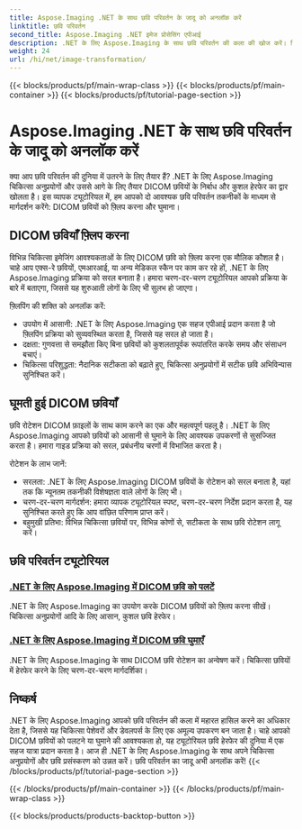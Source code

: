 ```yaml
---
title: Aspose.Imaging .NET के साथ छवि परिवर्तन के जादू को अनलॉक करें
linktitle: छवि परिवर्तन
second_title: Aspose.Imaging .NET इमेज प्रोसेसिंग एपीआई
description: .NET के लिए Aspose.Imaging के साथ छवि परिवर्तन की कला की खोज करें। चिकित्सा अनुप्रयोगों आदि के लिए DICOM छवियों को सहजता से पलटना और घुमाना सीखें।
weight: 24
url: /hi/net/image-transformation/
---
```


{{< blocks/products/pf/main-wrap-class >}}
{{< blocks/products/pf/main-container >}}
{{< blocks/products/pf/tutorial-page-section >}}

# Aspose.Imaging .NET के साथ छवि परिवर्तन के जादू को अनलॉक करें


क्या आप छवि परिवर्तन की दुनिया में उतरने के लिए तैयार हैं? .NET के लिए Aspose.Imaging चिकित्सा अनुप्रयोगों और उससे आगे के लिए तैयार DICOM छवियों के निर्बाध और कुशल हेरफेर का द्वार खोलता है। इस व्यापक ट्यूटोरियल में, हम आपको दो आवश्यक छवि परिवर्तन तकनीकों के माध्यम से मार्गदर्शन करेंगे: DICOM छवियों को फ़्लिप करना और घुमाना। 

## DICOM छवियाँ फ़्लिप करना

विभिन्न चिकित्सा इमेजिंग आवश्यकताओं के लिए DICOM छवि को फ़्लिप करना एक मौलिक कौशल है। चाहे आप एक्स-रे छवियों, एमआरआई, या अन्य मेडिकल स्कैन पर काम कर रहे हों, .NET के लिए Aspose.Imaging प्रक्रिया को सरल बनाता है। हमारा चरण-दर-चरण ट्यूटोरियल आपको प्रक्रिया के बारे में बताएगा, जिससे यह शुरुआती लोगों के लिए भी सुलभ हो जाएगा।

फ़्लिपिंग की शक्ति को अनलॉक करें:
- उपयोग में आसानी: .NET के लिए Aspose.Imaging एक सहज एपीआई प्रदान करता है जो फ़्लिपिंग प्रक्रिया को सुव्यवस्थित करता है, जिससे यह सरल हो जाता है।
- दक्षता: गुणवत्ता से समझौता किए बिना छवियों को कुशलतापूर्वक रूपांतरित करके समय और संसाधन बचाएं।
- चिकित्सा परिशुद्धता: नैदानिक सटीकता को बढ़ाते हुए, चिकित्सा अनुप्रयोगों में सटीक छवि अभिविन्यास सुनिश्चित करें।

## घूमती हुई DICOM छवियाँ

छवि रोटेशन DICOM फ़ाइलों के साथ काम करने का एक और महत्वपूर्ण पहलू है। .NET के लिए Aspose.Imaging आपको छवियों को आसानी से घुमाने के लिए आवश्यक उपकरणों से सुसज्जित करता है। हमारा गाइड प्रक्रिया को सरल, प्रबंधनीय चरणों में विभाजित करता है।

रोटेशन के लाभ जानें:
- सरलता: .NET के लिए Aspose.Imaging DICOM छवियों के रोटेशन को सरल बनाता है, यहां तक कि न्यूनतम तकनीकी विशेषज्ञता वाले लोगों के लिए भी।
- चरण-दर-चरण मार्गदर्शन: हमारा व्यापक ट्यूटोरियल स्पष्ट, चरण-दर-चरण निर्देश प्रदान करता है, यह सुनिश्चित करते हुए कि आप वांछित परिणाम प्राप्त करें।
- बहुमुखी प्रतिभा: विभिन्न चिकित्सा छवियों पर, विभिन्न कोणों से, सटीकता के साथ छवि रोटेशन लागू करें।

## छवि परिवर्तन ट्यूटोरियल
### [.NET के लिए Aspose.Imaging में DICOM छवि को पलटें](./flip-dicom-image/)
.NET के लिए Aspose.Imaging का उपयोग करके DICOM छवियों को फ़्लिप करना सीखें। चिकित्सा अनुप्रयोगों आदि के लिए आसान, कुशल छवि हेरफेर।
### [.NET के लिए Aspose.Imaging में DICOM छवि घुमाएँ](./rotate-dicom-image/)
.NET के लिए Aspose.Imaging के साथ DICOM छवि रोटेशन का अन्वेषण करें। चिकित्सा छवियों में हेरफेर करने के लिए चरण-दर-चरण मार्गदर्शिका।

## निष्कर्ष

.NET के लिए Aspose.Imaging आपको छवि परिवर्तन की कला में महारत हासिल करने का अधिकार देता है, जिससे यह चिकित्सा पेशेवरों और डेवलपर्स के लिए एक अमूल्य उपकरण बन जाता है। चाहे आपको DICOM छवियों को पलटने या घुमाने की आवश्यकता हो, यह ट्यूटोरियल छवि हेरफेर की दुनिया में एक सहज यात्रा प्रदान करता है। आज ही .NET के लिए Aspose.Imaging के साथ अपने चिकित्सा अनुप्रयोगों और छवि प्रसंस्करण को उन्नत करें। छवि परिवर्तन का जादू अभी अनलॉक करें!
{{< /blocks/products/pf/tutorial-page-section >}}

{{< /blocks/products/pf/main-container >}}
{{< /blocks/products/pf/main-wrap-class >}}

{{< blocks/products/products-backtop-button >}}
